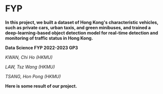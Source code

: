 # FYP

__In this project, we built a dataset of Hong Kong's characteristic vehicles, such as private cars, urban taxis, and green minibuses, and trained a deep-learning-based object detection model for real-time detection and monitoring of traffic status in Hong Kong.__

__Data Science FYP 2022-2023 GP3__

_KWAN, Chi Ho (HKMU)_

_LAW, Tsz Wang (HKMU)_

_TSANG, Hon Pong (HKMU)_

__Here is some result of our project.__
